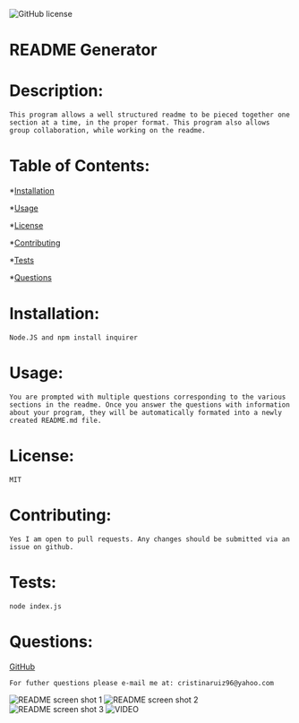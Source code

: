 
![GitHub license](https://img.shields.io/badge/license-MIT-orange.svg)    
# README Generator
# Description: 

    This program allows a well structured readme to be pieced together one section at a time, in the proper format. This program also allows group collaboration, while working on the readme.

# Table of Contents: 
*[Installation](#installation)

*[Usage](#usage)

*[License](#license)

*[Contributing](#contributing)

*[Tests](#tests)

*[Questions](#questions)

# Installation: 

    Node.JS and npm install inquirer

# Usage: 

    You are prompted with multiple questions corresponding to the various sections in the readme. Once you answer the questions with information about your program, they will be automatically formated into a newly created README.md file.

# License: 

    MIT

# Contributing: 

    Yes I am open to pull requests. Any changes should be submitted via an issue on github.

# Tests: 

    node index.js

# Questions: 

<a href="https://www.github.com/cristinaruiz21">GitHub</a>

    For futher questions please e-mail me at: cristinaruiz96@yahoo.com
    

![README screen shot 1](https://user-images.githubusercontent.com/64928939/96203872-8c300d80-0f28-11eb-9966-f656d83b60f3.png)
![README screen shot 2](https://user-images.githubusercontent.com/64928939/96203878-8df9d100-0f28-11eb-8770-eb27cbfd01f6.png)
![README screen shot 3](https://user-images.githubusercontent.com/64928939/96203880-905c2b00-0f28-11eb-9e4a-919de1b8a267.png)
![VIDEO](https://drive.google.com/file/d/10B3ntnT2QrEXoRY1xNe-1SEsgP1PRkG2/view)